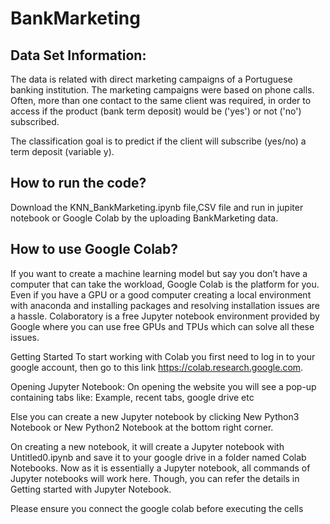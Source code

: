 # BankMarketing

## Data Set Information:

The data is related with direct marketing campaigns of a Portuguese banking institution. The marketing campaigns were based on phone calls. Often, more than one contact to the same client was required, in order to access if the product (bank term deposit) would be ('yes') or not ('no') subscribed.

The classification goal is to predict if the client will subscribe (yes/no) a term deposit (variable y).

## How to run the code?

Download the KNN_BankMarketing.ipynb file,CSV file and run in jupiter notebook or Google Colab by the uploading BankMarketing data.

## How to use Google Colab?

If you want to create a machine learning model but say you don’t have a computer that can take the workload, Google Colab is the platform for you. Even if you have a GPU or a good computer creating a local environment with anaconda and installing packages and resolving installation issues are a hassle.
Colaboratory is a free Jupyter notebook environment provided by Google where you can use free GPUs and TPUs which can solve all these issues.

Getting Started
To start working with Colab you first need to log in to your google account, then go to this link https://colab.research.google.com.

Opening Jupyter Notebook:
On opening the website you will see a pop-up containing tabs like:
Example,
recent tabs,
google drive etc

Else you can create a new Jupyter notebook by clicking New Python3 Notebook or New Python2 Notebook at the bottom right corner.

On creating a new notebook, it will create a Jupyter notebook with Untitled0.ipynb and save it to your google drive in a folder named Colab Notebooks. 
Now as it is essentially a Jupyter notebook, all commands of Jupyter notebooks will work here. 
Though, you can refer the details in Getting started with Jupyter Notebook.

Please ensure you connect the google colab before executing the cells



